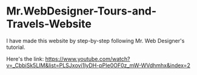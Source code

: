 # Mr.WebDesigner-Tours-and-Travels-Website

I have made this website by step-by-step following Mr. Web Designer's tutorial.

Here's the link: https://www.youtube.com/watch?v=_CbbiSk5LIM&list=PLSJxovi1IyDH-pPIe0OF0z_mW-WVdhmhx&index=2
